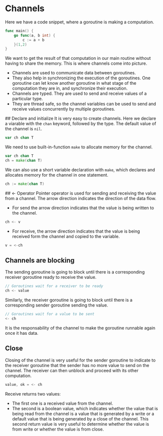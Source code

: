 # Channels
Here we have a code snippet, where a goroutine is making a computation.

~~~go
func main() {
    go func(a, b int) {
        c := a + b
    }(1,2)
}
~~~

We want to get the result of that computation in our main routine without having to share the memory. This is where channels come into picture.
- Channels are used to communicate data between goroutines.
- They also help in synchronizing the execution of the goroutines. One goroutine can let know another goroutine in what stage of the computation they are in, and synchronize their execution.
- Channels are typed. They are used to send and receive values of a particular type.
- They are thread safe, so the channel variables can be used to send and receive values concurrently by multiple goroutines.

## Declare and initialize
It is very easy to create channels. Here we declare a viarable with the `chan` keyword, followed by the type. The default value of the channel is `nil`.

~~~go
var ch chan T
~~~~

We need to use built-in-function `make` to allocate memory for the channel.

~~~go
var ch chan T
ch = make(chan T)
~~~

We can also use a short variable declaration with `make`, which declares and allocates memory for the channel in one statement.

~~~go
ch := make(chan T)
~~~

## <- Operator
Pointer operator is used for sending and receiving the value from a channel. The arrow direction indicates the direction of the data flow.

- For send the arrow direction indicates that the value is being written to the channel.

~~~go
ch <- v
~~~

- For receive, the arrow direction indicates that the value is being received form the channel and copied to the variable.

~~~go
v = <-ch
~~~

## Channels are blocking
The sending goroutine is going to block until there is a corresponding receiver goroutine ready to receive the value.

~~~go
// Goroutines wait for a receiver to be ready
ch <- value
~~~

Similarly, the receiver goroutine is going to block until there is a corresponding sender goroutine sending the value.

~~~go
// Goroutines wait for a value to be sent
<- ch
~~~

It is the responsability of the channel to make the goroutine runnable again once it has data.

## Close
Closing of the channel is very useful for the sender goroutine to indicate to the receiver goroutine that the sender has no more value to send on the channel. The receiver can then unblock and proceed with its other computation.

~~~go
value, ok = <- ch
~~~

Receive returns two values:
- The first one is a received value from the channel. 
- The second is a boolean value, which indicates whether the value that is being read from the channel is a value that is generated by a write or a default value that is being generated by a close of the channel.
This second return value is very useful to determine whether the value is from write or whether the value is from close.
